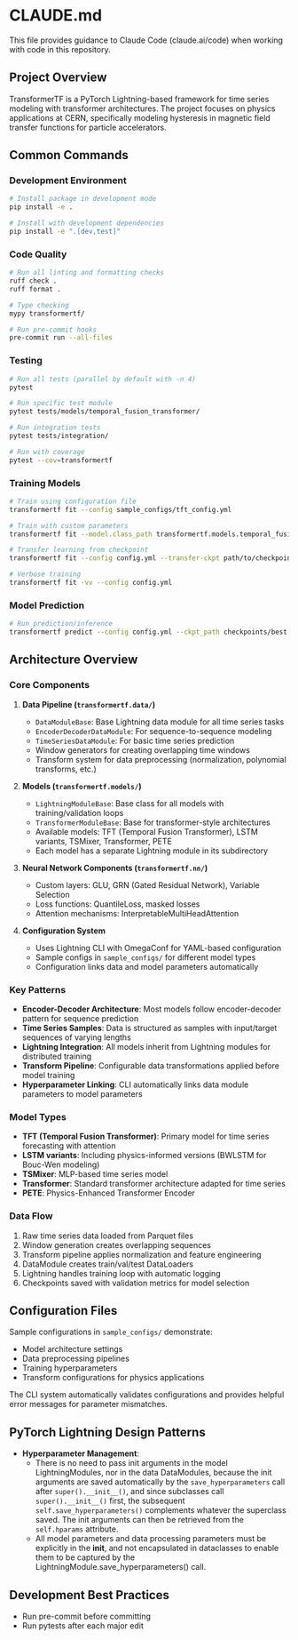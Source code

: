 # CLAUDE.md

This file provides guidance to Claude Code (claude.ai/code) when working with code in this repository.

## Project Overview

TransformerTF is a PyTorch Lightning-based framework for time series modeling with transformer architectures. The project focuses on physics applications at CERN, specifically modeling hysteresis in magnetic field transfer functions for particle accelerators.

## Common Commands

### Development Environment
```bash
# Install package in development mode
pip install -e .

# Install with development dependencies
pip install -e ".[dev,test]"
```

### Code Quality
```bash
# Run all linting and formatting checks
ruff check .
ruff format .

# Type checking
mypy transformertf/

# Run pre-commit hooks
pre-commit run --all-files
```

### Testing
```bash
# Run all tests (parallel by default with -n 4)
pytest

# Run specific test module
pytest tests/models/temporal_fusion_transformer/

# Run integration tests
pytest tests/integration/

# Run with coverage
pytest --cov=transformertf
```

### Training Models
```bash
# Train using configuration file
transformertf fit --config sample_configs/tft_config.yml

# Train with custom parameters
transformertf fit --model.class_path transformertf.models.temporal_fusion_transformer.TemporalFusionTransformer --data.class_path transformertf.data.EncoderDecoderDataModule

# Transfer learning from checkpoint
transformertf fit --config config.yml --transfer-ckpt path/to/checkpoint.ckpt

# Verbose training
transformertf fit -vv --config config.yml
```

### Model Prediction
```bash
# Run prediction/inference
transformertf predict --config config.yml --ckpt_path checkpoints/best.ckpt
```

## Architecture Overview

### Core Components

1. **Data Pipeline (`transformertf.data/`)**
   - `DataModuleBase`: Base Lightning data module for all time series tasks
   - `EncoderDecoderDataModule`: For sequence-to-sequence modeling
   - `TimeSeriesDataModule`: For basic time series prediction
   - Window generators for creating overlapping time windows
   - Transform system for data preprocessing (normalization, polynomial transforms, etc.)

2. **Models (`transformertf.models/`)**
   - `LightningModuleBase`: Base class for all models with training/validation loops
   - `TransformerModuleBase`: Base for transformer-style architectures
   - Available models: TFT (Temporal Fusion Transformer), LSTM variants, TSMixer, Transformer, PETE
   - Each model has a separate Lightning module in its subdirectory

3. **Neural Network Components (`transformertf.nn/`)**
   - Custom layers: GLU, GRN (Gated Residual Network), Variable Selection
   - Loss functions: QuantileLoss, masked losses
   - Attention mechanisms: InterpretableMultiHeadAttention

4. **Configuration System**
   - Uses Lightning CLI with OmegaConf for YAML-based configuration
   - Sample configs in `sample_configs/` for different model types
   - Configuration links data and model parameters automatically

### Key Patterns

- **Encoder-Decoder Architecture**: Most models follow encoder-decoder pattern for sequence prediction
- **Time Series Samples**: Data is structured as samples with input/target sequences of varying lengths
- **Lightning Integration**: All models inherit from Lightning modules for distributed training
- **Transform Pipeline**: Configurable data transformations applied before model training
- **Hyperparameter Linking**: CLI automatically links data module parameters to model parameters

### Model Types

- **TFT (Temporal Fusion Transformer)**: Primary model for time series forecasting with attention
- **LSTM variants**: Including physics-informed versions (BWLSTM for Bouc-Wen modeling)
- **TSMixer**: MLP-based time series model
- **Transformer**: Standard transformer architecture adapted for time series
- **PETE**: Physics-Enhanced Transformer Encoder

### Data Flow

1. Raw time series data loaded from Parquet files
2. Window generation creates overlapping sequences
3. Transform pipeline applies normalization and feature engineering
4. DataModule creates train/val/test DataLoaders
5. Lightning handles training loop with automatic logging
6. Checkpoints saved with validation metrics for model selection

## Configuration Files

Sample configurations in `sample_configs/` demonstrate:
- Model architecture settings
- Data preprocessing pipelines
- Training hyperparameters
- Transform configurations for physics applications

The CLI system automatically validates configurations and provides helpful error messages for parameter mismatches.

## PyTorch Lightning Design Patterns

- **Hyperparameter Management**:
  - There is no need to pass init arguments in the model LightningModules, nor in the data DataModules, because the init arguments are saved automatically by the `save_hyperparameters` call after `super().__init__()`, and since subclasses call `super().__init__()` first, the subsequent `self.save_hyperparameters()` complements whatever the superclass saved. The init arguments can then be retrieved from the `self.hparams` attribute.
  - All model parameters and data processing parameters must be explicitly in the __init__, and not encapsulated in dataclasses to enable them to be captured by the LightningModule.save_hyperparameters() call.

## Development Best Practices

- Run pre-commit before committing
- Run pytests after each major edit
